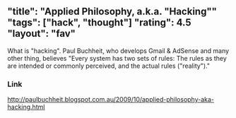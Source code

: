 "title": "Applied Philosophy, a.k.a. \"Hacking\""
"tags": ["hack", "thought"]
"rating": 4.5
"layout": "fav"
---

What is "hacking". Paul Buchheit, who develops Gmail & AdSense and many other thing, believes "Every system has two sets of rules: The rules as they are intended or commonly perceived, and the actual rules ("reality")."

### Link

http://paulbuchheit.blogspot.com.au/2009/10/applied-philosophy-aka-hacking.html
